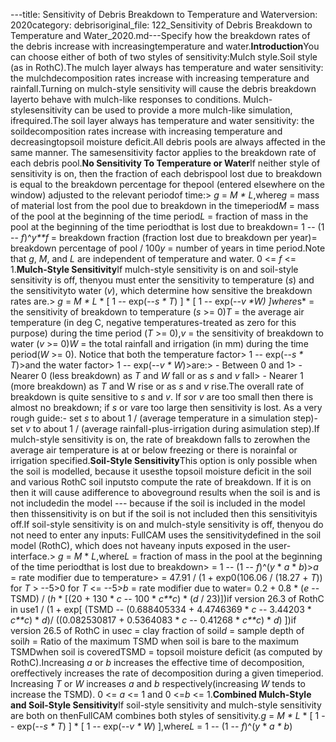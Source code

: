 ---title: Sensitivity of Debris Breakdown to Temperature and Waterversion: 2020category: debrisoriginal_file: 122_Sensitivity of Debris Breakdown to Temperature and Water_2020.md---Specify how the breakdown rates of the debris increase with increasingtemperature and water.**Introduction**You can choose either of both of two styles of sensitivity:Mulch style.Soil style (as in RothC).The mulch layer always has temperature and water sensitivity: the mulchdecomposition rates increase with increasing temperature and rainfall.Turning on mulch-style sensitivity will cause the debris breakdown layerto behave with mulch-like responses to conditions. Mulch-stylesensitivity can be used to provide a more mulch-like simulation, ifrequired.The soil layer always has temperature and water sensitivity: the soildecomposition rates increase with increasing temperature and decreasingtopsoil moisture deficit.All debris pools are always affected in the same manner. The samesensitivity factor applies to the breakdown rate of each debris pool.**No Sensitivity To Temperature or Water**If neither style of sensitivity is on, then the fraction of each debrispool lost due to breakdown is equal to the breakdown percentage for thepool (entered elsewhere on the window) adjusted to the relevant periodof time:> *g* = *M * L*,where*g* = mass of material lost from the pool due to breakdown in the timeperiod*M* = mass of the pool at the beginning of the time period*L* = fraction of mass in the pool at the beginning of the time periodthat is lost due to breakdown= 1 -- (1 -- *f*)\^*y**f* = breakdown fraction (fraction lost due to breakdown per year)= breakdown percentage of pool / 100*y* = number of years in time period.Note that *g*, *M*, and *L* are independent of temperature and water. 0 <= *f* <= 1.**Mulch-Style Sensitivity**If mulch-style sensitivity is on and soil-style sensitivity is off, thenyou must enter the sensitivity to temperature (*s*) and the sensitivityto water (*v*), which determine how sensitive the breakdown rates are.> *g* = *M * L* * [ 1 -- exp(--*s * T*) ] * [ 1 -- exp(--*v **W*) ]where*s* = the sensitivity of breakdown to temperature (*s* >= 0)*T* = the average air temperature (in deg C, negative temperatures-treated as zero for this purpose) during the time period (*T* >= 0),*v* = the sensitivity of breakdown to water (*v* >= 0)*W* = the total rainfall and irrigation (in mm) during the time period(*W* >= 0). Notice that both the temperature factor> 1 -- exp(--*s * T*)>and the water factor> 1 -- exp(--*v * W*)>are:> - Between 0 and 1> - Nearer 0 (less breakdown) as *T* and *W* fall or as *s* and *v* fall> - Nearer 1 (more breakdown) as *T* and W rise or as *s* and *v* rise.The overall rate of breakdown is quite sensitive to *s* and *v*. If *s*or *v* are too small then there is almost no breakdown; if *s* or *v*are too large then sensitivity is lost. As a very rough guide:- set *s* to about 1 / (average temperature in a simulation step)- set *v* to about 1 / (average rainfall-plus-irrigation during asimulation step).If mulch-style sensitivity is on, the rate of breakdown falls to zerowhen the average air temperature is at or below freezing or there is norainfal or irrigation specified.**Soil-Style Sensitivity**This option is only possible when the soil is modelled, because it usesthe topsoil moisture deficit in the soil and various RothC soil inputsto compute the rate of breakdown. If it is on then it will cause adifference to aboveground results when the soil is and is not includedin the model --- because if the soil is included in the model then thissensitivity is on but if the soil is not included then this sensitivityis off.If soil-style sensitivity is on and mulch-style sensitivity is off, thenyou do not need to enter any inputs: FullCAM uses the sensitivitydefined in the soil model (RothC), which does not haveany inputs exposed in the user-interface.> *g* = *M* * *L*,where*L* = fraction of mass in the pool at the beginning of the time periodthat is lost due to breakdown> = 1 -- (1 -- *f*)^(*y* * *a* * *b*)>*a* = rate modifier due to temperature> = 47.91 / (1 + exp0(106.06 / (18.27 + *T*)) for *T* > --5>0 for *T* <= --5>*b* = rate modifier due to water= 0.2 + 0.8 * (*e* -- TSMD) / (*h* * [(20 + 130 * *c* -- 100 * *c**c*) * (*d* / 23)])if version 26.3 of RothC in use1 / (1 + exp[ (TSMD -- (0.688405334 + 4.4746369 * *c* -- 3.44203 * *c**c*) * *d*)/ ((0.082530817 + 0.5364083 * *c* -- 0.41268 * *c**c*) * *d*) ])if version 26.5 of RothC in use*c* = clay fraction of soil*d* = sample depth of soil*h* = Ratio of the maximum TSMD when soil is bare to the maximum TSMDwhen soil is coveredTSMD = topsoil moisture deficit (as computed by RothC).Increasing *a* or *b* increases the effective time of decomposition, oreffectively increases the rate of decomposition during a given timeperiod. Increasing *T* or *W* increases *a* and *b* respectively(increasing *W* tends to increase the TSMD). 0 <= *a* <= 1 and 0 <=*b* <= 1.**Combined Mulch-Style and Soil-Style Sensitivity**If soil-style sensitivity and mulch-style sensitivity are both on thenFullCAM combines both styles of sensitivity.*g* = *M * L* * [ 1 -- exp(--*s * T*) ] * [ 1 -- exp(--*v * W*) ],where*L* = 1 -- (1 -- *f*)^(*y* * *a * b*)